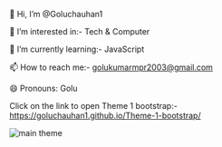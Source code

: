👋 Hi, I’m @Goluchauhan1

👀 I’m interested in:- Tech & Computer

🌱 I’m currently learning:- JavaScript

📫 How to reach me:- golukumarmpr2003@gmail.com

😄 Pronouns: Golu

Click on the link to open Theme 1 bootstrap:- https://goluchauhan1.github.io/Theme-1-bootstrap/

![main theme](https://github.com/Goluchauhan1/Fruit-Theme/assets/169231998/50384535-50d9-4f6f-8397-12fa1631f114)
